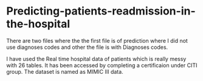 # Predicting-patients-readmission-in-the-hospital

There are two files where the the first file is of prediction where I did not use diagnoses codes and other the file is with Diagnoses codes.

I have used the Real time hospital data of patients which is really messy with 26 tables. It has been accessed by completing a certificaion under CITI group. The dataset is 
named as MIMIC III data.

